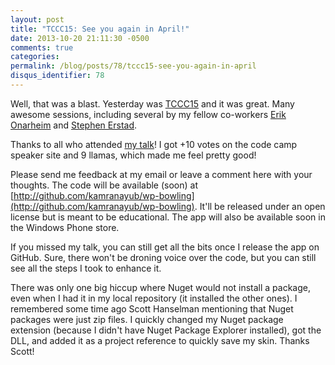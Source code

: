 ```yaml
---
layout: post
title: "TCCC15: See you again in April!"
date: 2013-10-20 21:11:30 -0500
comments: true
categories:
permalink: /blog/posts/78/tccc15-see-you-again-in-april
disqus_identifier: 78
---
```


Well, that was a blast. Yesterday was [TCCC15](http://twincitiescodecamp.com) and it was great. Many awesome sessions, including several by my fellow co-workers [Erik Onarheim](http://twitter.com/ErikOnarhem) and [Stephen Erstad](http://twitter.com/StephenErstad).

Thanks to all who attended [my talk](/Blog/Posts/77/tccc15-leveling-up-your-windows-phone-app)! I got +10 votes on the code camp speaker site and 9 llamas, which made me feel pretty good! 

Please send me feedback at my email or leave a comment here with your thoughts. The code will be available (soon) at [http://github.com/kamranayub/wp-bowling](http://github.com/kamranayub/wp-bowling). It'll be released under an open license but is meant to be educational. The app will also be available soon in the Windows Phone store.

If you missed my talk, you can still get all the bits once I release the app on GitHub. Sure, there won't be droning voice over the code, but you can still see all the steps I took to enhance it.

There was only one big hiccup where Nuget would not install a package, even when I had it in my local repository (it installed the other ones). I remembered some time ago Scott Hanselman mentioning that Nuget packages were just zip files. I quickly changed my Nuget package extension (because I didn't have Nuget Package Explorer installed), got the DLL, and added it as a project reference to quickly save my skin. Thanks Scott!